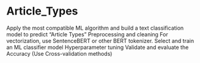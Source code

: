 # Article_Types
Apply the most compatible ML algorithm and build a text classification model to predict “Article Types”
Preprocessing and cleaning 
For vectorization, use SentenceBERT or other BERT tokenizer.
Select and train an ML classifier model
Hyperparameter tuning
Validate and evaluate the Accuracy (Use Cross-validation methods)

